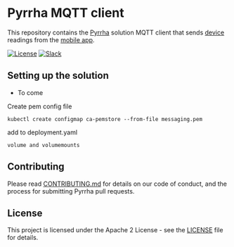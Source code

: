 # Pyrrha MQTT client

This repository contains the [Pyrrha](https://github.com/Pyrrha-Platform/Pyrrha) solution MQTT client that sends [device](https://github.com/Pyrrha-Platform/Pyrrha-Firmware) readings from the [mobile app](https://github.com/Pyrrha-Platform/Pyrrha-Mobile-App).

[![License](https://img.shields.io/badge/License-Apache2-blue.svg)](https://www.apache.org/licenses/LICENSE-2.0) [![Slack](https://img.shields.io/badge/Join-Slack-blue)](https://callforcode.org/slack)

## Setting up the solution

* To come

Create pem config file
```
kubectl create configmap ca-pemstore --from-file messaging.pem 
```

add to deployment.yaml
```
volume and volumemounts
```

## Contributing

Please read [CONTRIBUTING.md](CONTRIBUTING.md) for details on our code of conduct, and the process for submitting Pyrrha pull requests.

## License

This project is licensed under the Apache 2 License - see the [LICENSE](LICENSE) file for details.
